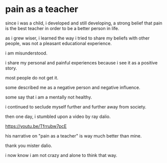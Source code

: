 # pain as a teacher

since i was a child, i developed and still developing, a strong belief that pain is the best teacher in order to be a better person in life. 

as i grew wiser, i learned the way i tried to share my beliefs with other people, was not a pleasant educational experience.

i am misunderstood.

i share my personal and painful experiences because i see it as a positive story.

most people do not get it. 

some described me as a negative person and negative influence. 

some say that i am a mentally not healthy.

i continued to seclude myself further and further away from society.

then one day, i stumbled upon a video by ray dalio. 

https://youtu.be/Tfrrubw7pcE

his narrative on "pain as a teacher" is way much better than mine. 

thank you mister dalio.

i now know i am not crazy and alone to think that way.
